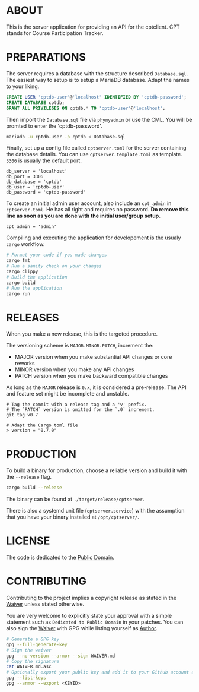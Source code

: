 ABOUT
=====

This is the server application for providing an API for the cptclient. CPT stands for Course Participation Tracker.

PREPARATIONS
============

The server requires a database with the structure described `Database.sql`. The easiest way to setup is to setup a MariaDB database. Adapt the names to your liking.

```SQL
CREATE USER 'cptdb-user'@'localhost' IDENTIFIED BY 'cptdb-password';
CREATE DATABASE cptdb;
GRANT ALL PRIVILEGES ON cptdb.* TO 'cptdb-user'@'localhost';
```

Then import the `Database.sql` file via `phymyadmin` or use the CML. You will be promted to enter the 'cptdb-password'.

```BASH
mariadb -u cptdb-user -p cptdb < Database.sql
```

Finally, set up a config file called `cptserver.toml` for the server containing the database details. You can use `cptserver.template.toml` as template. `3306` is usually the default port.

```
db_server = 'localhost'
db_port = 3306
db_database = 'cptdb'
db_user = 'cptdb-user'
db_password = 'cptdb-password'
```

To create an initial admin user account, also include an `cpt_admin` in `cptserver.toml`. He has all right and requires no password. **Do remove this line as soon as you are done with the initial user/group setup.**

```
cpt_admin = 'admin'
```

Compiling and executing the application for developement is the usualy `cargo` workflow.

```BASH
# Format your code if you made changes
cargo fmt
# Run a sanity check on your changes
cargo clippy
# Build the application
cargo build
# Run the application
cargo run
```

RELEASES
========

When you make a new release, this is the targeted procedure.

The versioning scheme is `MAJOR.MINOR.PATCH`, increment the:
- MAJOR version when you make substantial API changes or core reworks
- MINOR version when you make any API changes
- PATCH version when you make backward compatible changes

As long as the `MAJOR` release is `0.x`, it is considered a pre-release. The API and feature set
might be incomplete and unstable.

```
# Tag the commit with a release tag and a 'v' prefix.
# The `PATCH` version is omitted for the `.0` increment.
git tag v0.7

# Adapt the Cargo toml file
> version = "0.7.0"
```

PRODUCTION
==========

To build a binary for production, choose a reliable version and build it with the `--release` flag.

```BASH
cargo build --release
```

The binary can be found at `./target/release/cptserver`.

There is also a systemd unit file (`cptserver.service`) with the assumption that you have your binary
installed at `/opt/cptserver/`.

LICENSE
=======

The code is dedicated to the [Public Domain](LICENSE.md).

CONTRIBUTING
============

Contributing to the project implies a copyright release as stated in the [Waiver](WAIVER.md) unless 
stated otherwise.

You are very welcome to explicitly state your approval with a simple statement such as
`Dedicated to Public Domain` in your patches. You can also sign the [Waiver](WAIVER.md) with GPG
while listing yourself as [Author](AUTHORS.md).

```bash
# Generate a GPG key
gpg --full-generate-key
# Sign the waiver
gpg --no-version --armor --sign WAIVER.md
# Copy the signature
cat WAIVER.md.asc
# Optionally export your public key and add it to your Github account and/or a keyserver.
gpg --list-keys
gpg --armor --export <KEYID>
```
